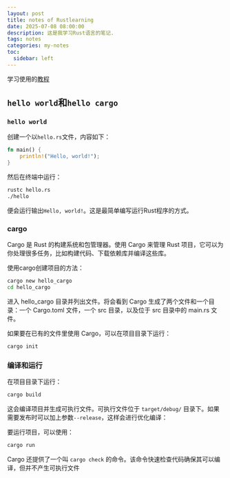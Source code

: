 ```yaml
---
layout: post
title: notes of Rustlearning
date: 2025-07-08 08:00:00
description: 这是我学习Rust语言的笔记.
tags: notes
categories: my-notes
toc:
  sidebar: left
---
```


学习使用的[教程](https://kaisery.github.io/trpl-zh-cn/title-page.html)

## `hello world`和`hello cargo`

### `hello world`

创建一个以`hello.rs`文件，内容如下：

```rust
fn main() {
    println!("Hello, world!");
}
```

然后在终端中运行：

```bash
rustc hello.rs
./hello
```

便会运行输出`Hello, world!`。这是最简单编写运行Rust程序的方式。

### cargo

Cargo 是 Rust 的构建系统和包管理器。使用 Cargo 来管理 Rust 项目，它可以为你处理很多任务，比如构建代码、下载依赖库并编译这些库。

使用cargo创建项目的方法：

```bash
cargo new hello_cargo
cd hello_cargo
```

进入 hello_cargo 目录并列出文件。将会看到 Cargo 生成了两个文件和一个目录：一个 Cargo.toml 文件，一个 src 目录，以及位于 src 目录中的 main.rs 文件。

如果要在已有的文件里使用 Cargo，可以在项目目录下运行：

```bash
cargo init
```

### 编译和运行

在项目目录下运行：

```bash
cargo build
```

这会编译项目并生成可执行文件。可执行文件位于 `target/debug/` 目录下。如果需要发布时可以加上参数`--release`，这样会进行优化编译：

要运行项目，可以使用：

```bash
cargo run
```

Cargo 还提供了一个叫 `cargo check` 的命令。该命令快速检查代码确保其可以编译，但并不产生可执行文件

